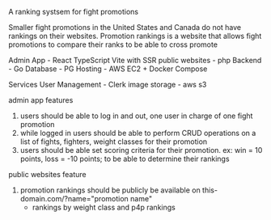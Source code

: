 A ranking systsem for fight promotions

Smaller fight promotions in the United States and Canada do not have rankings on their websites. Promotion rankings is a website that allows fight promotions to compare their ranks to be able to cross promote

Admin App - React TypeScript Vite with SSR
public websites - php
Backend - Go
Database - PG
Hosting - AWS EC2 + Docker Compose

Services
User Management - Clerk
image storage - aws s3


admin app features
1. users should be able to log in and out, one user in charge of one fight promotion
2. while logged in users should be able to perform CRUD operations on a list of fights, fighters, weight classes for their promotion
3. users should be able set scoring criteria for their promotion. ex: win = 10 points, loss = -10 points; to be able to determine their rankings

public websites feature
1. promotion rankings should be publicly be available on this-domain.com/?name="promotion name"
    - rankings by weight class and p4p rankings






